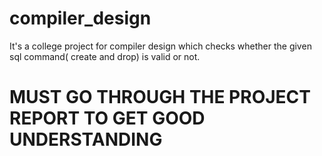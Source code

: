 # compiler_design
It's a college project for compiler design which checks whether the given sql command( create and drop) is valid or not. 
# MUST GO THROUGH THE PROJECT REPORT TO GET GOOD UNDERSTANDING
